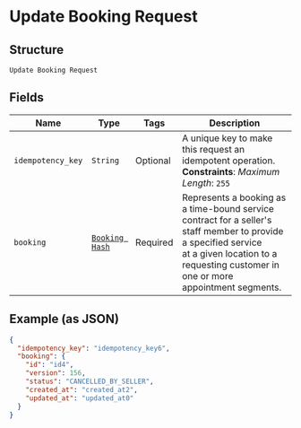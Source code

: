 
# Update Booking Request

## Structure

`Update Booking Request`

## Fields

| Name | Type | Tags | Description |
|  --- | --- | --- | --- |
| `idempotency_key` | `String` | Optional | A unique key to make this request an idempotent operation.<br>**Constraints**: *Maximum Length*: `255` |
| `booking` | [`Booking Hash`](/doc/models/booking.md) | Required | Represents a booking as a time-bound service contract for a seller's staff member to provide a specified service<br>at a given location to a requesting customer in one or more appointment segments. |

## Example (as JSON)

```json
{
  "idempotency_key": "idempotency_key6",
  "booking": {
    "id": "id4",
    "version": 156,
    "status": "CANCELLED_BY_SELLER",
    "created_at": "created_at2",
    "updated_at": "updated_at0"
  }
}
```

